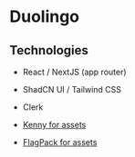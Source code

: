 # Duolingo

## Technologies

- React / NextJS (app router)
- ShadCN UI / Tailwind CSS
- Clerk

- [Kenny for assets](https://kenney.nl/assets)
- [FlagPack for assets](https://flagpack.xyz/)
